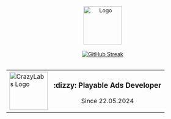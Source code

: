 <div align="center">
  <img src="https://i.giphy.com/media/7Z49eulwv4aGY35RaD/giphy.webp" width="100" alt="Logo" />
  <br><br>
  <a href="https://git.io/streak-stats">
<!--     <img src="http://github-readme-streak-stats.herokuapp.com/?user=MladenovaKristina&theme=transparent&background=rgba(255,0,0,0)" alt="GitHub Streak" /> -->
<a href="https://git.io/streak-stats"><img src="https://github-readme-streak-stats.herokuapp.com?user=MladenovaKristina&theme=transparent&hide_border=true&date_format=j%20M%5B%20Y%5D&mode=weekly&exclude_days=Sun%2CSat" alt="GitHub Streak" /></a>
  </a>
  <br><br>
  <table style="border: none;">
    <tr>
      <td>
        <a href="https://www.crazylabs.com/">
          <img src="https://www.crazylabs.com/lp/crazy-summer-challenge/media/shrimpy.png" width="100" alt="CrazyLabs Logo" />
        </a>
      </td>
      <td><center>
        <h3>:dizzy: Playable Ads Developer</h3>
        <p>Since 22.05.2024</p></center>
      </td>
    </tr>
  </table>
  <br>
  <br>
</div>
